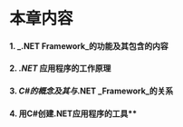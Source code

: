 

# **本章内容**

#### 1. _.NET Framework_的功能及其包含的内容
#### 2. _.NET_ 应用程序的工作原理
#### 3. _C#的概念及其与_.NET _Framework_的关系
#### 4. 用C#创建.NET应用程序的工具**